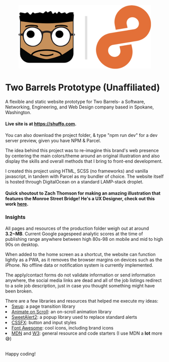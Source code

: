 <p align="center"><img width="420" alt="superbarrels" src="https://raw.githubusercontent.com/supertyrelle/two-barrels/master/github-top.png"></p>

<h1 align="">Two Barrels Prototype (Unaffiliated)</h1>
<p align="">A flexible and static website prototype for Two Barrels- a Software, Networking, Engineering, and Web Design company based in Spokane, Washington.<p>
<h4>Live site is at <a target="_blank" href="https://shuffo.com/">https://shuffo.com</a>.</h4>
<p>You can also download the project folder, & type "npm run dev" for a dev server preview, given you have NPM & Parcel.</p>
<p>The idea behind this project was to re-imagine this brand's web presence by centering the main colors/theme around an original illustration and also display the skills and overall methods that I bring to front-end development.</p>
<p>I created this project using HTML, SCSS (no frameworks) and vanilla javascript, in tandem with Parcel as my bundler of choice. The website itself is hosted through DigitalOcean on a standard LAMP-stack droplet.</p>
<h4>Quick shoutout to Zach Thomson for making an amazing illustration that features the Monroe Street Bridge! He's a UX Designer, check out this work <a target="_blank" href="https://dribbble.com/zthomsondesigns/">here</a>.</h4>
<h3>Insights</h3>
<p>All pages and resources of the production folder weigh out at around <strong>3.2~MB</strong>. Current Google pagespeed analytic scores at the time of publishing range anywhere between high 80s-98 on mobile and mid to high 90s on desktop.</p>
<p>When added to the home screen as a shortcut, the website can function lightly as a PWA, as it removes the browser margins on devices such as the iPhone. No offline data or notification system is currently implemented.</p>
<p>The apply/contact forms do not validate information or send information anywhere, the social media links are dead and all of the job listings redirect to a sole job description, just in case you thought something might have been broken.</p>
There are a few libraries and resources that helped me execute my ideas:
<li><a target="_blank" href="https://swup.js.org/">Swup</a>: a page transition library</li> 
<li><a target="_blank" href="https://michalsnik.github.io/aos/">Animate on Scroll</a>: an on-scroll animation library</li>
<li><a target="_blank" href="https://sweetalert2.github.io/">SweetAlert2</a>: a popup library used to replace standard alerts</li>
<li><a target="_blank" href="https://cssfx.dev/">CSSFX</a>: button and input styles</li>
 <li><a target="_blank" href="https://fontawesome.com/">Font Awesome</a>: cool icons, including brand icons</li>
<li><a target="_blank" href="https://developer.mozilla.org/en-US/">MDN</a> and <a target="_blank" href="https://www.w3schools.com/">W3</a>: general resource and code starters (I use MDN a <strong>lot</strong> more 😅)</li>
<br>
<p>Happy coding!</p>
